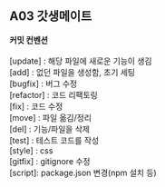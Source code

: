 ## A03 갓생메이트

**커밋 컨벤션**<br/>
<br/>
[update] : 해당 파일에 새로운 기능이 생김<br/>
[add] : 없던 파일을 생성함, 초기 세팅<br/>
[bugfix] : 버그 수정<br/>
[refactor] : 코드 리팩토링<br/>
[fix] : 코드 수정<br/>
[move] : 파일 옮김/정리<br/>
[del] : 기능/파일을 삭제<br/>
[test] : 테스트 코드를 작성<br/>
[style] : css<br/>
[gitfix] : gitignore 수정<br/>
[script]: package.json 변경(npm 설치 등)
